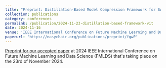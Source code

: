 ```yaml
---
title: "Preprint: Distillation-Based Model Compression Framework for Swin Transformer"
collection: publications
category: conferences
permalink: /publication/2024-11-23-distillation-based-framework-vit
date: 2024-11-16
venue: 'IEEE International Conference on Future Machine Learning and Data Science (FMLDS)'
paperurl: 'https://easychair.org/publications/preprint/fgwP'
---
```


[Preprint for our accepted paper](https://easychair.org/publications/preprint/fgwP) at 2024 IEEE International Conference on Future Machine Learning and Data Science (FMLDS) that's taking place on the 23rd of November 2024.
